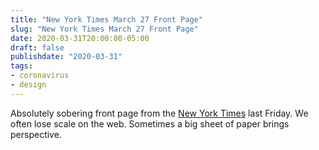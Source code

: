 ```yaml
---
title: "New York Times March 27 Front Page"
slug: "New York Times March 27 Front Page"
date: 2020-03-31T20:00:00-05:00
draft: false
publishdate: "2020-03-31"
tags:
- coronavirus
- design
---
```


Absolutely sobering front page from the [New York Times][1] last Friday. We often lose scale on the web. Sometimes a big sheet of paper brings perspective.

[1]: https://static01.nyt.com/images/2020/03/27/nytfrontpage/scannat.pdf
